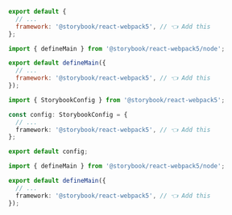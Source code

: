 <!-- TODO: Vet this example for CSF Factory compatibility -->

```js filename=".storybook/main.js" renderer="react" language="js" tabTitle="CSF 3"
export default {
  // ...
  framework: '@storybook/react-webpack5', // 👈 Add this
};
```

```js filename=".storybook/main.js" renderer="react" language="js" tabTitle="CSF Factory 🧪"
import { defineMain } from '@storybook/react-webpack5/node';

export default defineMain({
  // ...
  framework: '@storybook/react-webpack5', // 👈 Add this
});
```

```ts filename=".storybook/main.ts" renderer="react" language="ts" tabTitle="CSF 3"
import { StorybookConfig } from '@storybook/react-webpack5';

const config: StorybookConfig = {
  // ...
  framework: '@storybook/react-webpack5', // 👈 Add this
};

export default config;
```

```ts filename=".storybook/main.ts" renderer="react" language="ts" tabTitle="CSF Factory 🧪"
import { defineMain } from '@storybook/react-webpack5/node';

export default defineMain({
  // ...
  framework: '@storybook/react-webpack5', // 👈 Add this
});
```
